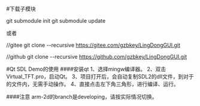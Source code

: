 #下载子模块

git submodule init
git submodule update

或者

//gitee
git clone --recursive https://gitee.com/gzbkey/LingDongGUI.git

//github
git clone --recursive https://github.com/gzbkey/LingDongGUI.git

#Qt SDL Demo的使用
####安装qt
1、选择mingw编译器。
2、双击Virtual_TFT.pro，启动Qt。
3、项目打开后，会自动复制SDL2的dll文件，到对于的文件内，无需手动操作。
4、直接点击左下角三角形，进行编译、运行。

####注意
arm-2d的branch是developing，请按实际情况切换。
